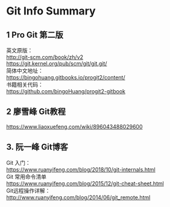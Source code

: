 # Git Info Summary

## 1 Pro Git 第二版
英文原版：  
http://git-scm.com/book/zh/v2  
https://git.kernel.org/pub/scm/git/git.git/  
简体中文地址：  
https://bingohuang.gitbooks.io/progit2/content/  
书籍相关代码：  
https://github.com/bingoHuang/progit2-gitbook  

## 2 廖雪峰 Git教程
https://www.liaoxuefeng.com/wiki/896043488029600

## 3. 阮一峰 Git博客
Git 入门：  
https://www.ruanyifeng.com/blog/2018/10/git-internals.html  
Git 常用命令清单  
https://www.ruanyifeng.com/blog/2015/12/git-cheat-sheet.html  
Git远程操作详解：  
http://www.ruanyifeng.com/blog/2014/06/git_remote.html



